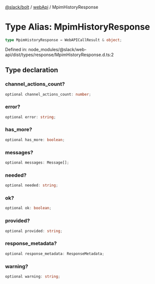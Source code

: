[@slack/bolt](../../../../index.md) / [webApi](../index.md) / MpimHistoryResponse

# Type Alias: MpimHistoryResponse

```ts
type MpimHistoryResponse = WebAPICallResult & object;
```

Defined in: node\_modules/@slack/web-api/dist/types/response/MpimHistoryResponse.d.ts:2

## Type declaration

### channel\_actions\_count?

```ts
optional channel_actions_count: number;
```

### error?

```ts
optional error: string;
```

### has\_more?

```ts
optional has_more: boolean;
```

### messages?

```ts
optional messages: Message[];
```

### needed?

```ts
optional needed: string;
```

### ok?

```ts
optional ok: boolean;
```

### provided?

```ts
optional provided: string;
```

### response\_metadata?

```ts
optional response_metadata: ResponseMetadata;
```

### warning?

```ts
optional warning: string;
```
